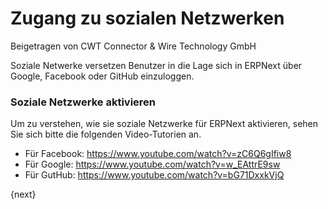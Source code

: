 # Zugang zu sozialen Netzwerken
<span class="text-muted contributed-by">Beigetragen von CWT Connector & Wire Technology GmbH</span>

Soziale Netwerke versetzen Benutzer in die Lage sich in ERPNext über Google, Facebook oder GitHub einzuloggen.

### Soziale Netzwerke aktivieren

Um zu verstehen, wie sie soziale Netzwerke für ERPNext aktivieren, sehen Sie sich bitte die folgenden Video-Tutorien an.

* Für Facebook: https://www.youtube.com/watch?v=zC6Q6gIfiw8
* Für Google: https://www.youtube.com/watch?v=w_EAttrE9sw
* Für GutHub: https://www.youtube.com/watch?v=bG71DxxkVjQ

{next}
